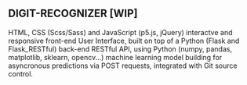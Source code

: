 ## DIGIT-RECOGNIZER \[WIP]

HTML, CSS (Scss/Sass) and JavaScript (p5.js, jQuery) interactve and responsive front-end User Interface, built on top of a Python (Flask and Flask_RESTful) back-end RESTful API, using Python (numpy, pandas, matplotlib, sklearn, opencv...) machine learning model building for asyncronous predictions via POST requests, integrated with Git source control.
